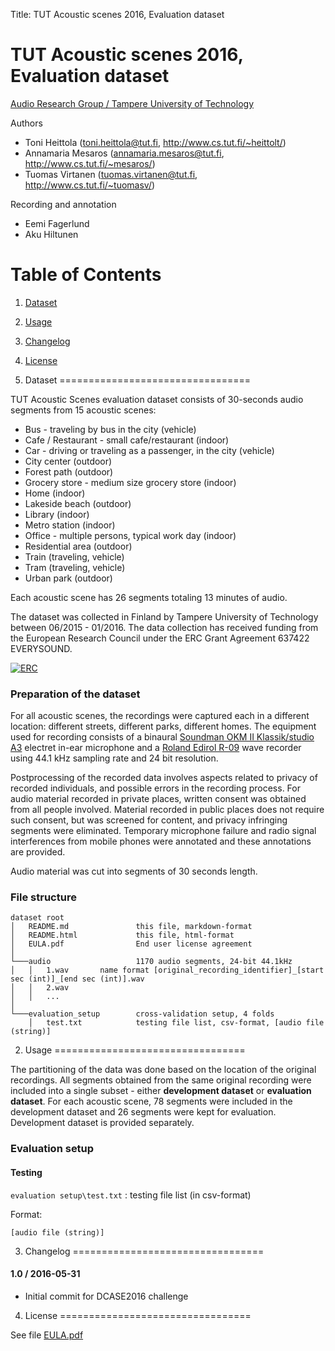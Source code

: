Title:  TUT Acoustic scenes 2016, Evaluation dataset

TUT Acoustic scenes 2016, Evaluation dataset
=============================================
[Audio Research Group / Tampere University of Technology](http://arg.cs.tut.fi/)

Authors
- Toni Heittola (<toni.heittola@tut.fi>, <http://www.cs.tut.fi/~heittolt/>)
- Annamaria Mesaros (<annamaria.mesaros@tut.fi>, <http://www.cs.tut.fi/~mesaros/>)
- Tuomas Virtanen (<tuomas.virtanen@tut.fi>, <http://www.cs.tut.fi/~tuomasv/>)

Recording and annotation
- Eemi Fagerlund
- Aku Hiltunen

# Table of Contents
1. [Dataset](#1-dataset)
2. [Usage](#2-usage)
3. [Changelog](#3-changelog)
4. [License](#4-license)

1. Dataset
=================================

TUT Acoustic Scenes evaluation dataset consists of 30-seconds audio segments from 15 acoustic scenes: 

- Bus - traveling by bus in the city (vehicle)
- Cafe / Restaurant - small cafe/restaurant (indoor)
- Car - driving or traveling as a passenger, in the city (vehicle)
- City center (outdoor)
- Forest path (outdoor)
- Grocery store - medium size grocery store (indoor)
- Home (indoor)
- Lakeside beach (outdoor)
- Library (indoor)
- Metro station (indoor)
- Office  - multiple persons, typical work day (indoor)
- Residential area (outdoor)
- Train (traveling, vehicle)
- Tram (traveling, vehicle)
- Urban park (outdoor)

Each acoustic scene has 26 segments totaling 13 minutes of audio.

The dataset was collected in Finland by Tampere University of Technology between 06/2015 - 01/2016. The data collection has received funding from the European Research Council under the ERC Grant Agreement 637422 EVERYSOUND.

[![ERC](https://erc.europa.eu/sites/default/files/content/erc_banner-horizontal.jpg "ERC")](https://erc.europa.eu/)

### Preparation of the dataset

For all acoustic scenes, the recordings were captured each in a different location: different streets, different parks, different homes. The equipment used for recording consists of a binaural [Soundman OKM II Klassik/studio A3](http://www.soundman.de/en/products/) electret in-ear microphone and a [Roland Edirol R-09](http://www.rolandus.com/products/r-09/) wave recorder using 44.1 kHz sampling rate and 24 bit resolution. 

Postprocessing of the recorded data involves aspects related to privacy of recorded individuals, and possible errors in the recording process. For audio material recorded in private places, written consent was obtained from all people involved. Material recorded in public places does not require such consent, but was screened for content, and privacy infringing segments were eliminated. Temporary microphone failure and radio signal interferences from mobile phones were annotated and these annotations are provided. 

Audio material was cut into segments of 30 seconds length. 


### File structure

```
dataset root
│   README.md				this file, markdown-format
│   README.html				this file, html-format
│   EULA.pdf				End user license agreement
│
└───audio					1170 audio segments, 24-bit 44.1kHz
│   │   1.wav		name format [original_recording_identifier]_[start sec (int)]_[end sec (int)].wav
│   │   2.wav
│   │   ...
│
└───evaluation_setup		cross-validation setup, 4 folds
    │   test.txt 			testing file list, csv-format, [audio file (string)]

```

2. Usage
=================================

The partitioning of the data was done based on the location of the original recordings. All segments obtained from the same original recording were included into a single subset - either **development dataset** or **evaluation dataset**. For each acoustic scene, 78 segments were included in the development dataset and 26 segments were kept for evaluation. Development dataset is provided separately.

### Evaluation setup

#### Testing

`evaluation setup\test.txt`
: testing file list (in csv-format)

Format:
    
    [audio file (string)]

3. Changelog
=================================
#### 1.0 / 2016-05-31
* Initial commit for DCASE2016 challenge

4. License
=================================

See file [EULA.pdf](EULA.pdf)